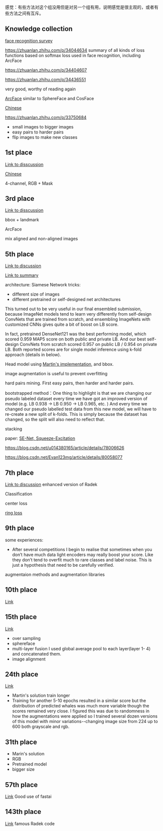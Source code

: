 感觉：有些方法对这个组没用但是对另一个组有用，说明感觉是很主观的，或者有些方法之间有互斥。

## Knowledge collection

[face recognition survey](https://so.csdn.net/so/search/s.do?q=%E4%BA%BA%E8%84%B8%E8%AF%86%E5%88%AB%E7%B3%BB%E5%88%97&t=blog&u=Fire_Light_)

https://zhuanlan.zhihu.com/p/34044634
summary of all kinds of loss functions based on softmax loss used in face recognition, including ArcFace

https://zhuanlan.zhihu.com/p/34404607

https://zhuanlan.zhihu.com/p/34436551

very good, worthy of reading again

[ArcFace](https://arxiv.org/pdf/1801.07698.pdf)
similar to SphereFace and CosFace

[Chinese](https://blog.csdn.net/u014380165/article/details/80645489)

https://zhuanlan.zhihu.com/p/33750684

* small images to bigger images
* easy pairs to harder pairs
* flip images to make new classes


## 1st place
[Link to disscussion](https://www.kaggle.com/c/humpback-whale-identification/discussion/82366)

[Chinese](https://zhuanlan.zhihu.com/p/58496385)

4-channel, RGB + Mask


## 3rd place
[Link to disscussion](https://www.kaggle.com/c/humpback-whale-identification/discussion/82484)

bbox + landmark

ArcFace

mix aligned and non-aligned images




## 5th place

[Link to discussion](https://www.kaggle.com/c/humpback-whale-identification/discussion/82369)

[Link to summary](https://weiminwang.blog/2019/03/01/whale-identification-5th-place-approach-using-siamese-networks-with-adversarial-training/)

architecture: Siamese Network
tricks:
* different size of images
* different pretrained or self-designed net architectures 

This turned out to be very useful in our final ensembled submission, because ImageNet models tend to learn very differently from self-design ConvNets that are trained from scratch, and ensembling ImageNets with customized CNNs gives quite a bit of boost on LB score. 

In fact, pretrained DenseNet121 was the best performing model, which scored 0.959 MAP5 score on both public and private LB. And our best self-design ConvNets from scratch scored 0.957 on public LB / 0.954 on private LB. Both reported scores are for single model inference using k-fold approach (details in below). 

Head model using [Martin's implementation](https://www.kaggle.com/martinpiotte/whale-recognition-model-with-score-0-78563), and bbox.

image augmentation is useful to prevent overfitting

hard pairs mining. First easy pairs, then harder and harder pairs.

bootstrapped method：One thing to highlight is that we are changing our pseudo labeled dataset every time we have got an improved version of model (e.g. LB 0.938 -> LB 0.950 -> LB 0.965, etc. ) And every time we changed our pseudo labelled test data from this new model, we will have to re-create a new split of k-folds. This is simply because the dataset has changed, so the split will also need to reflect that.

stacking

paper: [SE-Net, Squeeze-Excitation](https://arxiv.org/abs/1709.01507)

https://blog.csdn.net/u014380165/article/details/78006626

https://blog.csdn.net/Evan123mg/article/details/80058077


## 7th place
[Link to discussion](https://www.kaggle.com/c/humpback-whale-identification/discussion/82352)
enhanced version of Radek

Classification

center loss

[ring loss](https://arxiv.org/abs/1803.00130)

## 9th place

some experiences:
* After several competitions I begin to realise that sometimes when you don’t have much data light encoders may really boost your score. Like they don’t tend to overfit much to rare classes and label noise. This is just a hypothesis that need to be carefully verified.

augmentaion methods and augmentation libraries

## 10th place
[Link](https://www.kaggle.com/c/humpback-whale-identification/discussion/82430)

## 15th place
[Link](https://www.kaggle.com/c/humpback-whale-identification/discussion/82361)
* over sampling
* sphereface
* multi-layer fusion
I used global average pool to each layer(layer 1- 4) and concatenated them.
* image alignment

## 24th place
[Link](https://www.kaggle.com/c/humpback-whale-identification/discussion/82359)

* Martin's solution train longer
* Training for another 5-10 epochs resulted in a similar score but the distribution of predicted whales was much more variable though the scores remained very close. I figured this was due to randomness in how the augmentations were applied so I trained several dozen versions of this model with minor variations--changing image size from 224 up to 600 both grayscale and rgb.

## 31th place
* Marin's solution
* RGB
* Pretrained model
* bigger size

## 57th place
[Link](https://www.kaggle.com/c/humpback-whale-identification/discussion/82364#latest-481830)
Good use of fastai

## 143th place
[Link](https://www.kaggle.com/c/humpback-whale-identification/discussion/82480)
famous Radek code
